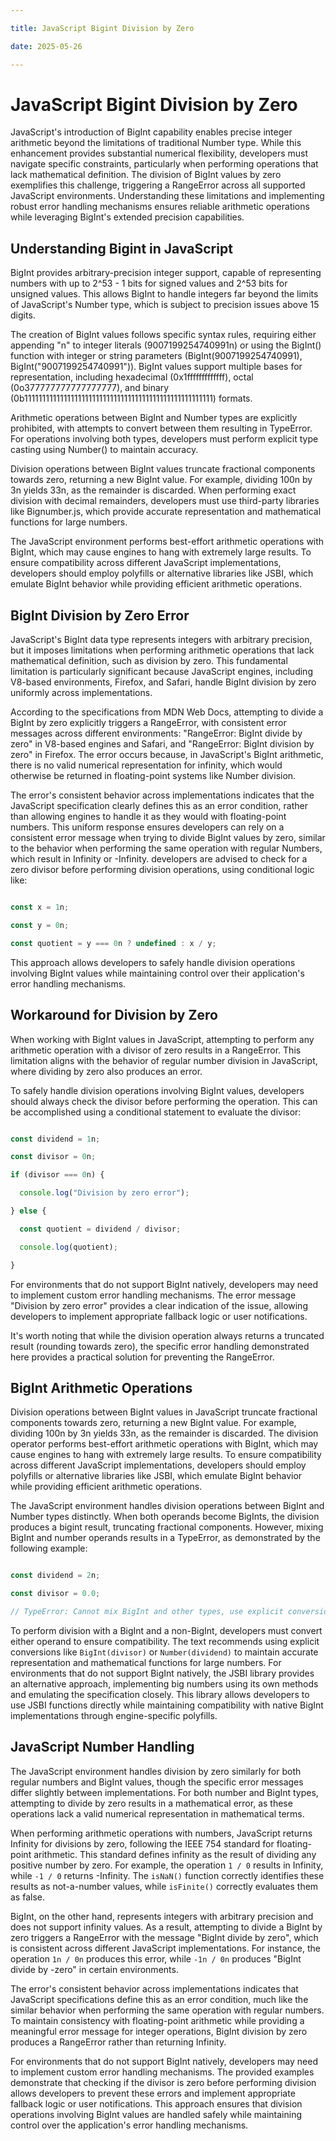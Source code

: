 ```yaml
---

title: JavaScript Bigint Division by Zero

date: 2025-05-26

---
```



# JavaScript Bigint Division by Zero

JavaScript's introduction of BigInt capability enables precise integer arithmetic beyond the limitations of traditional Number type. While this enhancement provides substantial numerical flexibility, developers must navigate specific constraints, particularly when performing operations that lack mathematical definition. The division of BigInt values by zero exemplifies this challenge, triggering a RangeError across all supported JavaScript environments. Understanding these limitations and implementing robust error handling mechanisms ensures reliable arithmetic operations while leveraging BigInt's extended precision capabilities.


## Understanding Bigint in JavaScript

BigInt provides arbitrary-precision integer support, capable of representing numbers with up to 2^53 - 1 bits for signed values and 2^53 bits for unsigned values. This allows BigInt to handle integers far beyond the limits of JavaScript's Number type, which is subject to precision issues above 15 digits.

The creation of BigInt values follows specific syntax rules, requiring either appending "n" to integer literals (9007199254740991n) or using the BigInt() function with integer or string parameters (BigInt(9007199254740991), BigInt("9007199254740991")). BigInt values support multiple bases for representation, including hexadecimal (0x1fffffffffffff), octal (0o377777777777777777), and binary (0b11111111111111111111111111111111111111111111111111111) formats.

Arithmetic operations between BigInt and Number types are explicitly prohibited, with attempts to convert between them resulting in TypeError. For operations involving both types, developers must perform explicit type casting using Number() to maintain accuracy.

Division operations between BigInt values truncate fractional components towards zero, returning a new BigInt value. For example, dividing 100n by 3n yields 33n, as the remainder is discarded. When performing exact division with decimal remainders, developers must use third-party libraries like Bignumber.js, which provide accurate representation and mathematical functions for large numbers.

The JavaScript environment performs best-effort arithmetic operations with BigInt, which may cause engines to hang with extremely large results. To ensure compatibility across different JavaScript implementations, developers should employ polyfills or alternative libraries like JSBI, which emulate BigInt behavior while providing efficient arithmetic operations.


## BigInt Division by Zero Error

JavaScript's BigInt data type represents integers with arbitrary precision, but it imposes limitations when performing arithmetic operations that lack mathematical definition, such as division by zero. This fundamental limitation is particularly significant because JavaScript engines, including V8-based environments, Firefox, and Safari, handle BigInt division by zero uniformly across implementations.

According to the specifications from MDN Web Docs, attempting to divide a BigInt by zero explicitly triggers a RangeError, with consistent error messages across different environments: "RangeError: BigInt divide by zero" in V8-based engines and Safari, and "RangeError: BigInt division by zero" in Firefox. The error occurs because, in JavaScript's BigInt arithmetic, there is no valid numerical representation for infinity, which would otherwise be returned in floating-point systems like Number division.

The error's consistent behavior across implementations indicates that the JavaScript specification clearly defines this as an error condition, rather than allowing engines to handle it as they would with floating-point numbers. This uniform response ensures developers can rely on a consistent error message when trying to divide BigInt values by zero, similar to the behavior when performing the same operation with regular Numbers, which result in Infinity or -Infinity. developers are advised to check for a zero divisor before performing division operations, using conditional logic like:

```javascript

const x = 1n;

const y = 0n;

const quotient = y === 0n ? undefined : x / y;

```

This approach allows developers to safely handle division operations involving BigInt values while maintaining control over their application's error handling mechanisms.


## Workaround for Division by Zero

When working with BigInt values in JavaScript, attempting to perform any arithmetic operation with a divisor of zero results in a RangeError. This limitation aligns with the behavior of regular number division in JavaScript, where dividing by zero also produces an error.

To safely handle division operations involving BigInt values, developers should always check the divisor before performing the operation. This can be accomplished using a conditional statement to evaluate the divisor:

```javascript

const dividend = 1n;

const divisor = 0n;

if (divisor === 0n) {

  console.log("Division by zero error");

} else {

  const quotient = dividend / divisor;

  console.log(quotient);

}

```

For environments that do not support BigInt natively, developers may need to implement custom error handling mechanisms. The error message "Division by zero error" provides a clear indication of the issue, allowing developers to implement appropriate fallback logic or user notifications.

It's worth noting that while the division operation always returns a truncated result (rounding towards zero), the specific error handling demonstrated here provides a practical solution for preventing the RangeError.


## BigInt Arithmetic Operations

Division operations between BigInt values in JavaScript truncate fractional components towards zero, returning a new BigInt value. For example, dividing 100n by 3n yields 33n, as the remainder is discarded. The division operator performs best-effort arithmetic operations with BigInt, which may cause engines to hang with extremely large results. To ensure compatibility across different JavaScript implementations, developers should employ polyfills or alternative libraries like JSBI, which emulate BigInt behavior while providing efficient arithmetic operations.

The JavaScript environment handles division operations between BigInt and Number types distinctly. When both operands become BigInts, the division produces a bigint result, truncating fractional components. However, mixing BigInt and number operands results in a TypeError, as demonstrated by the following example:

```javascript

const dividend = 2n;

const divisor = 0.0;

// TypeError: Cannot mix BigInt and other types, use explicit conversions

```

To perform division with a BigInt and a non-BigInt, developers must convert either operand to ensure compatibility. The text recommends using explicit conversions like `BigInt(divisor)` or `Number(dividend)` to maintain accurate representation and mathematical functions for large numbers. For environments that do not support BigInt natively, the JSBI library provides an alternative approach, implementing big numbers using its own methods and emulating the specification closely. This library allows developers to use JSBI functions directly while maintaining compatibility with native BigInt implementations through engine-specific polyfills.


## JavaScript Number Handling

The JavaScript environment handles division by zero similarly for both regular numbers and BigInt values, though the specific error messages differ slightly between implementations. For both number and BigInt types, attempting to divide by zero results in a mathematical error, as these operations lack a valid numerical representation in mathematical terms.

When performing arithmetic operations with numbers, JavaScript returns Infinity for divisions by zero, following the IEEE 754 standard for floating-point arithmetic. This standard defines infinity as the result of dividing any positive number by zero. For example, the operation `1 / 0` results in Infinity, while `-1 / 0` returns -Infinity. The `isNaN()` function correctly identifies these results as not-a-number values, while `isFinite()` correctly evaluates them as false.

BigInt, on the other hand, represents integers with arbitrary precision and does not support infinity values. As a result, attempting to divide a BigInt by zero triggers a RangeError with the message "BigInt divide by zero", which is consistent across different JavaScript implementations. For instance, the operation `1n / 0n` produces this error, while `-1n / 0n` produces "BigInt divide by -zero" in certain environments.

The error's consistent behavior across implementations indicates that JavaScript specifications define this as an error condition, much like the similar behavior when performing the same operation with regular numbers. To maintain consistency with floating-point arithmetic while providing a meaningful error message for integer operations, BigInt division by zero produces a RangeError rather than returning Infinity.

For environments that do not support BigInt natively, developers may need to implement custom error handling mechanisms. The provided examples demonstrate that checking if the divisor is zero before performing division allows developers to prevent these errors and implement appropriate fallback logic or user notifications. This approach ensures that division operations involving BigInt values are handled safely while maintaining control over the application's error handling mechanisms.

